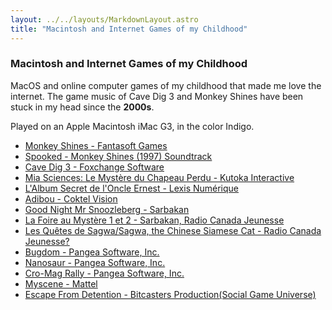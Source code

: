 ```yaml
---
layout: ../../layouts/MarkdownLayout.astro
title: "Macintosh and Internet Games of my Childhood"
---
```


### Macintosh and Internet Games of my Childhood
MacOS and online computer games of my childhood that made me love the internet.  The game music of Cave Dig 3 and Monkey Shines have been stuck in my head since the <b>2000s</b>. 

Played on an Apple Macintosh iMac G3, in the color Indigo.

- [Monkey Shines - Fantasoft Games](https://www.youtube.com/watch?v=VY7g394GI3E&t=28s)
- [Spooked - Monkey Shines (1997) Soundtrack](https://www.youtube.com/watch?v=v_suegkflOw)
- [Cave Dig 3 - Foxchange Software](https://www.youtube.com/watch?v=HFg5a6O_PBg)
- [Mia Sciences: Le Mystère du Chapeau Perdu - Kutoka Interactive](https://www.kutoka.com/en/mia-collection.html)
- [L'Album Secret de l'Oncle Ernest -  Lexis Numérique](https://www.macintoshrepository.org/43311-l-album-secret-de-l-oncle-ernest)
- [Adibou - Coktel Vision](https://www.youtube.com/watch?v=WVBTl9jtCkg)
- [Good Night Mr Snoozleberg - Sarbakan](https://archive.org/details/snoozleberg)
- [La Foire au Mystère 1 et 2 - Sarbakan, Radio Canada Jeunesse](https://archive.org/details/la-foire-aux-mysteres-3)
- [Les Quêtes de Sagwa/Sagwa, the Chinese Siamese Cat - Radio Canada Jeunesse?](https://www.youtube.com/watch?app=desktop&v=osiWfIhAgGo)
- [Bugdom - Pangea Software, Inc.](https://www.pangeasoft.net/bug/index.html)
- [Nanosaur - Pangea Software, Inc.](https://www.pangeasoft.net/nano/info.html)
- [Cro-Mag Rally - Pangea Software, Inc.](https://www.pangeasoft.net/cromag/demo.html)
- [Myscene - Mattel](https://en.wikipedia.org/wiki/My_Scene)
- [Escape From Detention - Bitcasters Production(Social Game Universe)](https://www.youtube.com/watch?v=CXiWW0sSYxM)